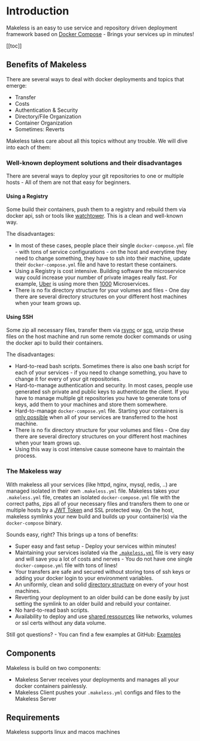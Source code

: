 # Introduction

Makeless is an easy to use service and repository driven deployment framework based on [Docker Compose](https://docs.docker.com/compose) - Brings your services up in minutes!

[[toc]]

## Benefits of Makeless

There are several ways to deal with docker deployments and topics that emerge:

- Transfer
- Costs
- Authentication & Security
- Directory/File Organization
- Container Organization
- Sometimes: Reverts

Makeless takes care about all this topics without any trouble. We will dive into each of them:

### Well-known deployment solutions and their disadvantages

There are several ways to deploy your git repositories to one or multiple hosts - All of them are not that easy for beginners.  

#### Using a Registry

Some build their containers, push them to a registry and rebuild them via docker api, ssh or tools like [watchtower](https://github.com/containrrr/watchtower).
This is a clean and well-known way.

The disadvantages:

- In most of these cases, people place their single `docker-compose.yml` file - with tons of service configurations - on the host and everytime they need to change something,
they have to ssh into their machine, update their `docker-compose.yml` file and have to restart these containers.
- Using a Registry is cost intensive. Building software the microservice way could increase your number of private images really fast.
For example, [Uber](https://uber.com) is using more then [1000](https://www.youtube.com/watch?v=kb-m2fasdDY) Microservices.
- There is no fix directory structure for your volumes and files - One day there are several directory structures on your different host machines when your team grows up.

#### Using SSH

Some zip all necessary files, transfer them via [rsync](https://rsync.samba.org/) or [scp](https://linux.die.net/man/1/scp), unzip these files on the host machine and run some remote docker commands or using the docker api to build their containers.

The disadvantages:

- Hard-to-read bash scripts. Sometimes there is also one bash script for each of your services - if you need to change something, you have to change it for every of your git repositories.
- Hard-to-manage authentication and security. In most cases, people use generated ssh private and public keys to authenticate the client. If you have to manage multiple git repositories you have to generate tons of keys, add them to your machines and store them somewhere.
- Hard-to-manage `docker-compose.yml` file. Starting your containers is [only possible](https://github.com/docker/compose/issues/4047) when all of your services are transferred to the host machine.
- There is no fix directory structure for your volumes and files - One day there are several directory structures on your different host machines when your team grows up.
- Using this way is cost intensive cause someone have to maintain the process.

### The Makeless way

With makeless all your services (like httpd, nginx, mysql, redis, ..) are managed isolated in their own `.makeless.yml` file.
Makeless takes your `.makeless.yml` file, creates an isolated `docker-compose.yml` file with the correct paths,
zips all of your necessary files and transfers them to one or multiple hosts by a [JWT Token](https://jwt.io) and SSL protected way.
On the host, makeless symlinks your new build and builds up your container(s) via the `docker-compose` binary.

Sounds easy, right? This brings up a tons of benefits:

- Super easy and fast setup - Deploy your services within minutes!
- Maintaining your services isolated via the [`.makeless.yml`](/docs/1.0/makeless-client/the-basics.md#the-makeless-yml-file) file is very easy and will save you a lot of costs and nerves - You do not have one single `docker-compose.yml` file with tons of lines!
- Your transfers are safe and secured without storing tons of ssh keys or adding your docker login to your environment variables.
- An uniformly, clean and solid [directory structure](/docs/1.0/makeless-server/directory-structure.md) on every of your host machines.
- Reverting your deployment to an older build can be done easily by just setting the symlink to an older build and rebuild your container.
- No hard-to-read bash scripts.
- Availability to deploy and use [shared ressources](/docs/1.0/makeless-client/the-basics.md#the-makeless-yml-file) like networks, volumes or ssl certs without any data volume.

Still got questions? - You can find a few examples at GitHub: [Examples](https://github.com/makeless/example)

## Components

Makeless is build on two components:

- Makeless Server receives your deployments and manages all your docker containers painlessly.
- Makeless Client pushes your `.makeless.yml` configs and files to the Makeless Server

## Requirements 

Makeless supports linux and macos machines
